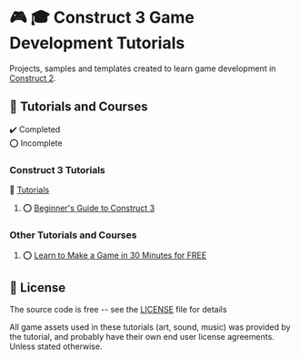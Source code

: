 # :video_game: :mortar_board: Construct 3 Game Development Tutorials

Projects, samples and templates created to learn game development in [Construct 2][construct].

## :beginner: Tutorials and Courses

:heavy_check_mark: Completed  
:o: Incomplete

### Construct 3 Tutorials

:link: [Tutorials][tutorials]

1. :o: [Beginner's Guide to Construct 3](ghost-shooter-tutorial/)

### Other Tutorials and Courses

1. :o: [Learn to Make a Game in 30 Minutes for FREE](learn-to-make-a-game-in-30-minutes-for-free/)

## :page_with_curl: License

The source code is free -- see the [LICENSE](LICENSE) file for details

All game assets used in these tutorials (art, sound, music) was provided by the tutorial, and probably have their own end user license agreements.
Unless stated otherwise.

[construct]: https://www.scirra.com/
[tutorials]: https://www.construct.net/en/tutorials?flang=1
